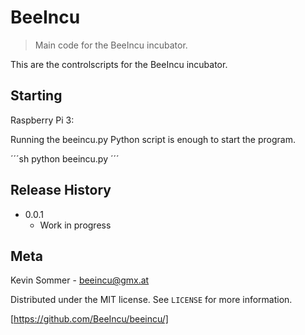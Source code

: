 # BeeIncu
> Main code for the BeeIncu incubator.

This are the controlscripts for the BeeIncu incubator.

## Starting

Raspberry Pi 3:

Running the beeincu.py Python script is enough to start the program.

´´´sh
python beeincu.py
´´´

## Release History

* 0.0.1
    * Work in progress
    
## Meta

Kevin Sommer - 
beeincu@gmx.at 

Distributed under the MIT license. See ``LICENSE`` for more
information.

[https://github.com/BeeIncu/beeincu/]

